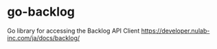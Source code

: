 # go-backlog
Go library for accessing the Backlog API Client https://developer.nulab-inc.com/ja/docs/backlog/
